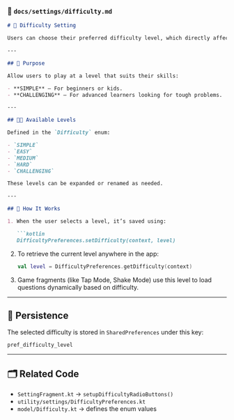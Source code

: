 
### 📁 `docs/settings/difficulty.md`

````md
# 🧠 Difficulty Setting

Users can choose their preferred difficulty level, which directly affects the types of questions they receive in the game.

---

## 🎯 Purpose

Allow users to play at a level that suits their skills:

- **SIMPLE** – For beginners or kids.
- **CHALLENGING** – For advanced learners looking for tough problems.

---

## 🧑‍🏫 Available Levels

Defined in the `Difficulty` enum:

- `SIMPLE`
- `EASY`
- `MEDIUM`
- `HARD`
- `CHALLENGING`

These levels can be expanded or renamed as needed.

---

## 🧠 How It Works

1. When the user selects a level, it’s saved using:

   ```kotlin
   DifficultyPreferences.setDifficulty(context, level)
````

2. To retrieve the current level anywhere in the app:

   ```kotlin
   val level = DifficultyPreferences.getDifficulty(context)
   ```

3. Game fragments (like Tap Mode, Shake Mode) use this level to load questions dynamically based on difficulty.

---

## 🔁 Persistence

The selected difficulty is stored in `SharedPreferences` under this key:

```text
pref_difficulty_level
```

---

## 🗂 Related Code

* `SettingFragment.kt` → `setupDifficultyRadioButtons()`
* `utility/settings/DifficultyPreferences.kt`
* `model/Difficulty.kt` → defines the enum values

```

